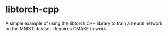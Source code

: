 # libtorch-cpp

A simple example of using the libtorch C++ library to train a neural network on the MNIST dataset. Requires CMAKE to work.
